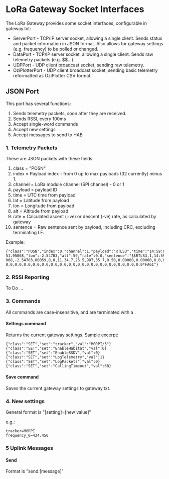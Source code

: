 # LoRa Gateway Socket Interfaces #

The LoRa Gateway provides some socket interfaces, configurable in gateway.txt:

- ServerPort - TCP/IP server socket, allowing a single client.  Sends status and packet information in JSON format.  Also allows for gateway settings (e.g. frequency) to be polled or changed. 
- DataPort - TCP/IP server socket, allowing a single client.  Sends raw telemetry packets (e.g. $$...).
- UDPPort - UDP client broadcast socket, sending raw telemetry.
- OziPlotterPort - UDP client broadcast socket, sending basic telemetry reformatted as OziPlotter CSV format.



## JSON Port ##

This port has several functions:

1. Sends telemetry packets, soon after they are received.
2. Sends RSSI, every 100ms
2. Accept single-word commands
3. Accept new settings
4. Accept messages to send to HAB

### 1. Telemetry Packets ###

These are JSON packets with these fields:

1. class = "POSN"
2. index = Payload index - from 0 up to max payloads (32 currently) minus 1.
3. channel = LoRa module channel (SPI channel) - 0 or 1
4. payload = payload ID
5. time = UTC time from payload
6. lat = Latitude from payload
7. lon = Longitude from payload
8. alt = Altitude from payload
9. rate = Calculated ascent (+ve) or descent (-ve) rate, as calculated by gateway
10. sentence = Raw sentence sent by payload, including CRC, excluding terminating LF.

Example:
 
    {"class":"POSN","index":0,"channel":1,"payload":"RTLS3","time":"14:59:07","lat":
    51.95068,"lon":-2.54703,"alt":59,"rate":0.0,"sentence":"$$RTLS3,1,14:59:07,51.95
    068,-2.54703,00059,0,0,11,34.7,26.5,987,35.7,0.50,0.00000,0.00000,0.0,0,None,92,
    0,0,0,0,0.0,0.0,0.0,0.0,0.0,0,0,0,0,0,0.0,0,0,0.0,0,0,0.0,0.0*FA61"}
    

### 2. RSSI Reporting ###

To Do ...

### 3. Commands ###

All commands are case-insensitive, and are terminated with a <LF>.

#### Settings command ####

Returns the current gateway settings.  Sample excerpt:

    {"class":"SET","set":"tracker","val":"M0RPI/5"}
    {"class":"SET","set":"EnableHabitat","val":0}
    {"class":"SET","set":"EnableSSDV","val":0}
    {"class":"SET","set":"LogTelemetry","val":1}
    {"class":"SET","set":"LogPackets","val":0}
    {"class":"SET","set":"CallingTimeout","val":60}
    
#### Save command ####

Saves the current gateway settings to gateway.txt.

### 4. New settings ###

General format is "[setting]=[new value]"

e.g.:

    tracker=M0RPI
    frequency_0=434.450


### 5 Uplink Messages ###

#### Send ####

Format is "send:[message]"
